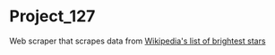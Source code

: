 # Project_127

Web scraper that scrapes data from [Wikipedia's list of brightest stars](https://en.wikipedia.org/wiki/List_of_brightest_stars_and_other_record_stars)
